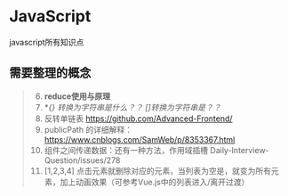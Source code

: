 # JavaScript
javascript所有知识点
## 需要整理的概念
> 6. **reduce使用与原理**
> 7. **{} 转换为字符串是什么？？ []转换为字符串是？？*
> 8. 反转单链表 https://github.com/Advanced-Frontend/
> 9. publicPath 的详细解释： https://www.cnblogs.com/SamWeb/p/8353367.html
> 10. 组件之间传递数据：还有一种方法，作用域插槽
Daily-Interview-Question/issues/278
> 11. [1,2,3,4] 点击元素就删除对应的元素，当列表为空是，就变为所有元素，加上动画效果（可参考Vue.js中的列表进入/离开过渡）